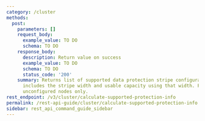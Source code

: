 ```yaml
---
category: /cluster
methods:
  post:
    parameters: []
    request_body:
      example_value: TO DO
      schema: TO DO
    response_body:
      description: Return value on success
      example_value: TO DO
      schema: TO DO
      status_code: '200'
    summary: Returns list of supported data protection stripe configuration(s). This
      includes the stripe width and usable capacity using that width. For use with
      unconfigured nodes only.
rest_endpoint: /v3/cluster/calculate-supported-protection-info
permalink: /rest-api-guide/cluster/calculate-supported-protection-info.html
sidebar: rest_api_command_guide_sidebar
---
```

